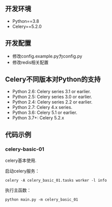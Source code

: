 ## 开发环境
- Python==3.8
- Celery==5.2.0

## 开发配置
- 修改config.example.py为config.py
- 修改redis相关配置

## Celery不同版本对Python的支持
- Python 2.6: Celery series 3.1 or earlier.
- Python 2.5: Celery series 3.0 or earlier.
- Python 2.4: Celery series 2.2 or earlier.
- Python 2.7: Celery 4.x series.
- Python 3.6: Celery 5.1 or earlier.
- Python 3.7+: Celery 5.2.x

## 代码示例
### celery-basic-01
celery基本使用.

启动celery服务：

```shell
celery -A celery_basic_01.tasks worker -l info
```

执行主函数：

```shell
python main.py -m celery_basic_01
```

